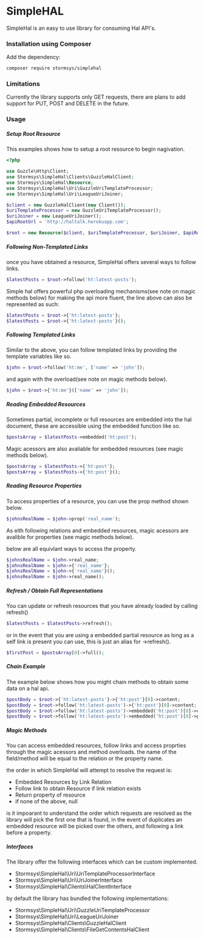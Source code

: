 # SimpleHAL

SimpleHal is an easy to use library for consuming Hal API's.

### Installation using Composer

Add the dependency:

```bash
composer require stormsys/simplehal
```

### Limitations

Currently the library supports only GET requests, there are plans to add support for PUT, POST and DELETE in the future.

### Usage

##### Setup Root Resource

This examples shows how to setup a root resource to begin nagivation.

```php
<?php

use Guzzle\Http\Client;
use Stormsys\SimpleHal\Clients\GuzzleHalClient;
use Stormsys\SimpleHal\Resource;
use Stormsys\SimpleHal\Uri\GuzzleUriTemplateProcessor;
use Stormsys\SimpleHal\Uri\LeagueUriJoiner;

$client = new GuzzleHalClient(new Client());
$uriTemplateProcessor = new GuzzleUriTemplateProcessor();
$uriJoiner = new LeagueUriJoiner();
$apiRootUrl = 'http://haltalk.herokuapp.com';

$root = new Resource($client, $uriTemplateProcessor, $uriJoiner, $apiRootUrl);
```

##### Following Non-Templated Links

once you have obtained a resource, SimpleHal offers several ways to follow links.

```php
$latestPosts = $root->follow('ht:latest-posts');
```

Simple hal offers powerful php overloading mechanisms(see note on magic methods below) for making the api more fluent, the line above can also be represented as such:

```php
$latestPosts = $root->{'ht:latest-posts'};
$latestPosts = $root->{'ht:latest-posts'}();
```

##### Following Templated Links

Similar to the above, you can follow templated links by providing the template variables like so.

```php
$john = $root->follow('ht:me', ['name' => 'john']);
```

and again with the overload(see note on magic methods below). 
```php
$john = $root->{'ht:me'}(['name' => 'john']);
```


##### Reading Embedded Resources

Sometimes partial, incomplete or full resources are embedded into the hal document, these are accessible using the embedded function like so.

```php
$postsArray = $latestPosts->embedded('ht:post');
```

Magic acessors are also avaliable for embedded resources (see magic methods below).

```php
$postsArray = $latestPosts->{'ht:post'};
$postsArray = $latestPosts->{'ht:post'}();
```


##### Reading Resource Properties
To access properties of a resource, you can use the prop method shown below.

```php
$johnsRealName = $john->prop('real_name');
```

As eith following relations and embedded resources, magic acessors are avalible for properties (see magic methods below).

below are all equivlant ways to access the property.

```php
$johnsRealName = $john->real_name;
$johnsRealName = $john->{'real_name'};
$johnsRealName = $john->{'real_name'}();
$johnsRealName = $john->real_name();
```

##### Refresh / Obtain Full Representations

You can update or refresh resources that you have already loaded by calling refresh()

```php
$latestPosts = $latestPosts->refresh();
```

or in the event that you are using a embedded partial resource as long as a self link is present you can use, this is just an alias for ->refresh().
```php
$firstPost = $postsArray[0]->full();
```

##### Chain Example

The example below shows how you might chain methods to obtain some data on a hal api.

```php
$postBody = $root->{'ht:latest-posts'}->{'ht:post'}[0]->content;
$postBody = $root->follow('ht:latest-posts')->{'ht:post'}[0]->content;
$postBody = $root->follow('ht:latest-posts')->embedded('ht:post')[0]->content;
$postBody = $root->follow('ht:latest-posts')->embedded('ht:post')[0]->prop('content');
```

##### Magic Methods

You can access embedded resources, follow links and access proprties through the magic acessors and method overloads. the name of the field/method will be equal to the relation or the property name.

the order in which SimpleHal will attempt to resolve the request is:
* Embedded Resources by Link Relation
* Follow link to obtain Resource if link relation exists
* Return property of resource
* if none of the above, null

is it impoarant to understand the order which requests are resolved as the library will pick the first one that is found, in the event of duplicates an embedded resource will be picked over the others, and following a link before a property.

##### Interfaces
The library offer the following interfaces which can be custom implemented.

* Stormsys\SimpleHal\Uri\UriTemplateProcessorInterface
* Stormsys\SimpleHal\Uri\UriJoinerInterface
* Stormsys\SimpleHal\Clients\HalClientInterface


by default the library has bundled the following implementations:
* Stormsys\SimpleHal\Uri\GuzzleUriTemplateProcessor
* Stormsys\SimpleHal\Uri\LeagueUriJoiner
* Stormsys\SimpleHal\Clients\GuzzleHalClient
* Stormsys\SimpleHal\Clients\FileGetContentsHalClient
